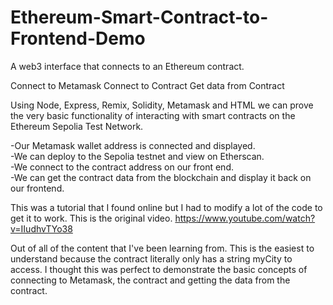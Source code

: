 # Ethereum-Smart-Contract-to-Frontend-Demo

A web3 interface that connects to an Ethereum contract.

Connect to Metamask
Connect to Contract
Get data from Contract

Using Node, Express, Remix, Solidity, Metamask and HTML we can prove the very basic functionality of interacting with smart contracts on the Ethereum Sepolia Test Network.

-Our Metamask wallet address is connected and displayed.  
-We can deploy to the Sepolia testnet and view on Etherscan.  
-We connect to the contract address on our front end.  
-We can get the contract data from the blockchain and display it back on our frontend.

This was a tutorial that I found online but I had to modify a lot of the code to get it to work. 
This is the original video. https://www.youtube.com/watch?v=IIudhvTYo38

Out of all of the content that I've been learning from. This is the easiest to understand because the contract literally only has a string myCity to access.
I thought this was perfect to demonstrate the basic concepts of connecting to Metamask, the contract and getting the data from the contract.
